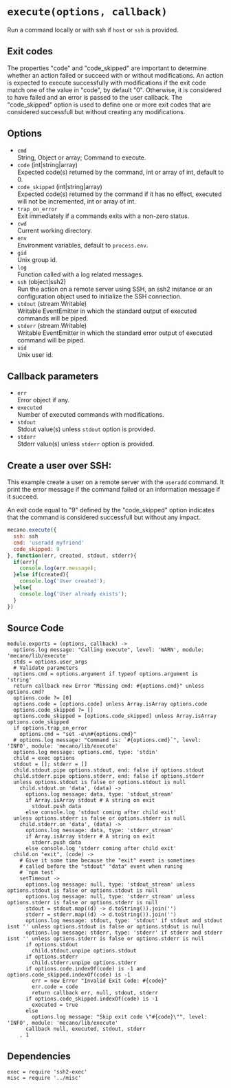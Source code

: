 
# `execute(options, callback)`

Run a command locally or with ssh if `host` or `ssh` is provided.

## Exit codes

The properties "code" and "code_skipped" are important to determine whether an
action failed or succeed with or without modifications. An action is expected to
execute successfully with modifications if the exit code match one of the value
in "code", by default "0". Otherwise, it is considered to have failed and an
error is passed to the user callback. The "code_skipped" option is used to
define one or more exit codes that are considered successfull but without
creating any modifications.

## Options

*   `cmd`   
    String, Object or array; Command to execute.   
*   `code` (int|string|array)   
    Expected code(s) returned by the command, int or array of int, default to 0.   
*   `code_skipped` (int|string|array)   
    Expected code(s) returned by the command if it has no effect, executed will
    not be incremented, int or array of int.   
*   `trap_on_error`   
    Exit immediately  if a commands exits with a non-zero status.   
*   `cwd`   
    Current working directory.   
*   `env`   
    Environment variables, default to `process.env`.   
*   `gid`   
    Unix group id.   
*   `log`   
    Function called with a log related messages.   
*   `ssh` (object|ssh2)   
    Run the action on a remote server using SSH, an ssh2 instance or an
    configuration object used to initialize the SSH connection.   
*   `stdout` (stream.Writable)   
    Writable EventEmitter in which the standard output of executed commands will
    be piped.   
*   `stderr` (stream.Writable)   
    Writable EventEmitter in which the standard error output of executed command
    will be piped.   
*   `uid`   
    Unix user id.   

## Callback parameters

*   `err`   
    Error object if any.   
*   `executed`   
    Number of executed commands with modifications.   
*   `stdout`   
    Stdout value(s) unless `stdout` option is provided.   
*   `stderr`   
    Stderr value(s) unless `stderr` option is provided.   

## Create a user over SSH:

This example create a user on a remote server with the `useradd` command. It
print the error message if the command failed or an information message if it
succeed.

An exit code equal to "9" defined by the "code_skipped" option indicates that
the command is considered successfull but without any impact.

```javascript
mecano.execute({
  ssh: ssh
  cmd: 'useradd myfriend'
  code_skipped: 9
}, function(err, created, stdout, stderr){
  if(err){
    console.log(err.message);
  }else if(created){
    console.log('User created');
  }else{
    console.log('User already exists');
  }
})
```

## Source Code

    module.exports = (options, callback) ->
      options.log message: "Calling execute", level: 'WARN', module: 'mecano/lib/execute'
      stds = options.user_args
      # Validate parameters
      options.cmd = options.argument if typeof options.argument is 'string'
      return callback new Error "Missing cmd: #{options.cmd}" unless options.cmd?
      options.code ?= [0]
      options.code = [options.code] unless Array.isArray options.code
      options.code_skipped ?= []
      options.code_skipped = [options.code_skipped] unless Array.isArray options.code_skipped
      if options.trap_on_error
        options.cmd = "set -e\n#{options.cmd}"
      # options.log message: "Command is: `#{options.cmd}`", level: 'INFO', module: 'mecano/lib/execute'
      options.log message: options.cmd, type: 'stdin'
      child = exec options
      stdout = []; stderr = []
      child.stdout.pipe options.stdout, end: false if options.stdout
      child.stderr.pipe options.stderr, end: false if options.stderr
      unless options.stdout is false or options.stdout is null
        child.stdout.on 'data', (data) ->
          options.log message: data, type: 'stdout_stream'
          if Array.isArray stdout # A string on exit
            stdout.push data
          else console.log 'stdout coming after child exit'
      unless options.stderr is false or options.stderr is null
        child.stderr.on 'data', (data) ->
          options.log message: data, type: 'stderr_stream'
          if Array.isArray stderr # A string on exit
            stderr.push data
          else console.log 'stderr coming after child exit'
      child.on "exit", (code) ->
        # Give it some time because the "exit" event is sometimes
        # called before the "stdout" "data" event when runing
        # `npm test`
        setTimeout ->
          options.log message: null, type: 'stdout_stream' unless options.stdout is false or options.stdout is null
          options.log message: null, type: 'stderr_stream' unless options.stderr is false or options.stderr is null
          stdout = stdout.map((d) -> d.toString()).join('')
          stderr = stderr.map((d) -> d.toString()).join('')
          options.log message: stdout, type: 'stdout' if stdout and stdout isnt '' unless options.stdout is false or options.stdout is null
          options.log message: stderr, type: 'stderr' if stderr and stderr isnt '' unless options.stderr is false or options.stderr is null
          if options.stdout
            child.stdout.unpipe options.stdout
          if options.stderr
            child.stderr.unpipe options.stderr
          if options.code.indexOf(code) is -1 and options.code_skipped.indexOf(code) is -1
            err = new Error "Invalid Exit Code: #{code}"
            err.code = code
            return callback err, null, stdout, stderr
          if options.code_skipped.indexOf(code) is -1
            executed = true
          else
            options.log message: "Skip exit code \"#{code}\"", level: 'INFO', module: 'mecano/lib/execute'
          callback null, executed, stdout, stderr
        , 1

## Dependencies

    exec = require 'ssh2-exec'
    misc = require '../misc'
